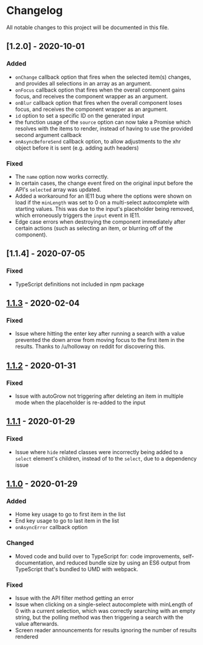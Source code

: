 # Changelog

All notable changes to this project will be documented in this file.

## [1.2.0] - 2020-10-01

### Added

-   `onChange` callback option that fires when the selected item(s) changes, and provides all selections in an array as an argument.
-   `onFocus` callback option that fires when the overall component gains focus, and receives the component wrapper as an argument.
-   `onBlur` callback option that fires when the overall component loses focus, and receives the component wrapper as an argument.
-   `id` option to set a specific ID on the generated input
-   the function usage of the `source` option can now take a Promise which resolves with the items to render, instead of having to use the provided second argument callback
-   `onAsyncBeforeSend` callback option, to allow adjustments to the xhr object before it is sent (e.g. adding auth headers)

### Fixed

-   The `name` option now works correctly.
-   In certain cases, the change event fired on the original input before the API's `selected` array was updated.
-   Added a workaround for an IE11 bug where the options were shown on load if the `minLength` was set to 0 on a multi-select autocomplete with starting values. This was due to the input's placeholder being removed, which erroneously triggers the `input` event in IE11.
-   Edge case errors when destroying the component immediately after certain actions (such as selecting an item, or blurring off of the component).

## [1.1.4] - 2020-07-05

### Fixed

-   TypeScript definitions not included in npm package

## [1.1.3] - 2020-02-04

### Fixed

-   Issue where hitting the enter key after running a search with a value prevented the down arrow from moving focus to the first item in the results. Thanks to /u/holloway on reddit for discovering this.

## [1.1.2] - 2020-01-31

### Fixed

-   Issue with autoGrow not triggering after deleting an item in multiple mode when the placeholder is re-added to the input

## [1.1.1] - 2020-01-29

### Fixed

-   Issue where `hide` related classes were incorrectly being added to a `select` element's children, instead of to the `select`, due to a dependency issue

## [1.1.0] - 2020-01-29

### Added

-   Home key usage to go to first item in the list
-   End key usage to go to last item in the list
-   `onAsyncError` callback option

### Changed

-   Moved code and build over to TypeScript for: code improvements, self-documentation, and reduced bundle size by using an ES6 output from TypeScript that's bundled to UMD with webpack.

### Fixed

-   Issue with the API filter method getting an error
-   Issue when clicking on a single-select autocomplete with minLength of 0 with a current selection, which was correctly searching with an empty string, but the polling method was then triggering a search with the value afterwards.
-   Screen reader announcements for results ignoring the number of results rendered

[1.1.3]: https://github.com/mynamesleon/aria-autocomplete/compare/v1.1.2...v1.1.3
[1.1.2]: https://github.com/mynamesleon/aria-autocomplete/compare/v1.1.1...v1.1.2
[1.1.1]: https://github.com/mynamesleon/aria-autocomplete/compare/v1.1.0...v1.1.1
[1.1.0]: https://github.com/mynamesleon/aria-autocomplete/compare/v1.0.0...v1.1.0

